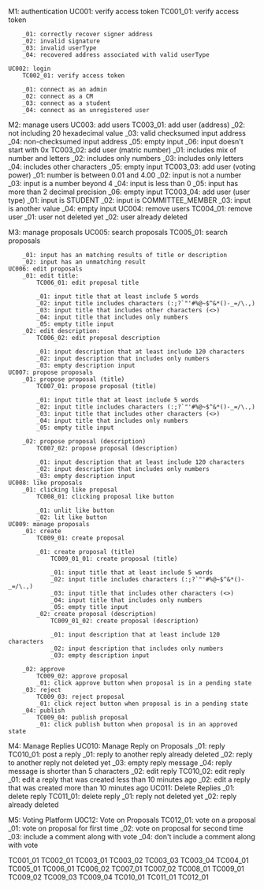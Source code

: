 M1: authentication
    UC001: verify access token
        TC001_01: verify access token

        _01: correctly recover signer address
        _02: invalid signature
        _03: invalid userType
        _04: recovered address associated with valid userType

    UC002: login
        TC002_01: verify access token

        _01: connect as an admin
        _02: connect as a CM
        _03: connect as a student
        _04: connect as an unregistered user

M2: manage users
    UC003: add users
        TC003_01: add user (address)
            _02: not including 20 hexadecimal value
            _03: valid checksumed input address
            _04: non-checksumed input address
            _05: empty input
            _06: input doesn't start with 0x
        TC003_02: add user (matric number)
            _01: includes mix of number and letters
            _02: includes only numbers
            _03: includes only letters
            _04: includes other characters
            _05: empty input
        TC003_03: add user (voting power)
            _01: number is between 0.01 and 4.00
            _02: input is not a number
            _03: input is a number beyond 4
            _04: input is less than 0
            _05: input has more than 2 decimal precision
            _06: empty input
        TC003_04: add user (user type)
            _01: input is STUDENT
            _02: input is COMMITTEE_MEMBER
            _03: input is another value
            _04: empty input
    UC004: remove users
        TC004_01: remove user
            _01: user not deleted yet
            _02: user already deleted

M3: manage proposals
    UC005: search proposals
        TC005_01: search proposals

        _01: input has an matching results of title or description 
        _02: input has an unmatching result
    UC006: edit proposals
        _01: edit title:
            TC006_01: edit proposal title

            _01: input title that at least include 5 words
            _02: input title includes characters (:;?`"'#%@~$^&*()-_=/\.,)
            _03: input title that includes other characters (<>)
            _04: input title that includes only numbers
            _05: empty title input
        _02: edit description:
            TC006_02: edit proposal description

            _01: input description that at least include 120 characters
            _02: input description that includes only numbers
            _03: empty description input
    UC007: propose proposals
        _01: propose proposal (title)
            TC007_01: propose proposal (title)
        
            _01: input title that at least include 5 words
            _02: input title includes characters (:;?`"'#%@~$^&*()-_=/\.,)
            _03: input title that includes other characters (<>)
            _04: input title that includes only numbers
            _05: empty title input

        _02: propose proposal (description)
            TC007_02: propose proposal (description)

            _01: input description that at least include 120 characters
            _02: input description that includes only numbers
            _03: empty description input
    UC008: like proposals
        _01: clicking like proposal
            TC008_01: clicking proposal like button

            _01: unlit like button 
            _02: lit like button        
    UC009: manage proposals
        _01: create
            TC009_01: create proposal

            _01: create proposal (title)
                TC009_01_01: create proposal (title)

                _01: input title that at least include 5 words
                _02: input title includes characters (:;?`"'#%@~$^&*()-_=/\.,)
                _03: input title that includes other characters (<>)
                _04: input title that includes only numbers
                _05: empty title input
            _02: create proposal (description)
                TC009_01_02: create proposal (description)

                _01: input description that at least include 120 characters
                _02: input description that includes only numbers
                _03: empty description input

        _02: approve
            TC009_02: approve proposal
            _01: click approve button when proposal is in a pending state
        _03: reject
            TC009_03: reject proposal
            _01: click reject button when proposal is in a pending state
        _04: publish
            TC009_04: publish proposal
            _01: click publish button when proposal is in an approved state

M4: Manage Replies
    UC010: Manage Reply on Proposals
        _01: reply
            TC010_01: post a reply
            _01: reply to another reply already deleted
            _02: reply to another reply not deleted yet
            _03: empty reply message
            _04: reply message is shorter than 5 characters
        _02: edit reply
            TC010_02: edit reply
            _01: edit a reply that was created less than 10 minutes ago
            _02: edit a reply that was created more than 10 minutes ago
    UC011: Delete Replies
        _01: delete reply
            TC011_01: delete reply
            _01: reply not deleted yet
            _02: reply already deleted

M5: Voting Platform
    U0C12: Vote on Proposals
        TC012_01: vote on a proposal
        _01: vote on proposal for first time
        _02: vote on proposal for second time
        _03: include a comment along with vote
        _04: don't include a comment along with vote




TC001_01
TC002_01
TC003_01
TC003_02
TC003_03
TC003_04
TC004_01
TC005_01
TC006_01
TC006_02
TC007_01
TC007_02
TC008_01
TC009_01
TC009_02
TC009_03
TC009_04
TC010_01
TC011_01
TC012_01